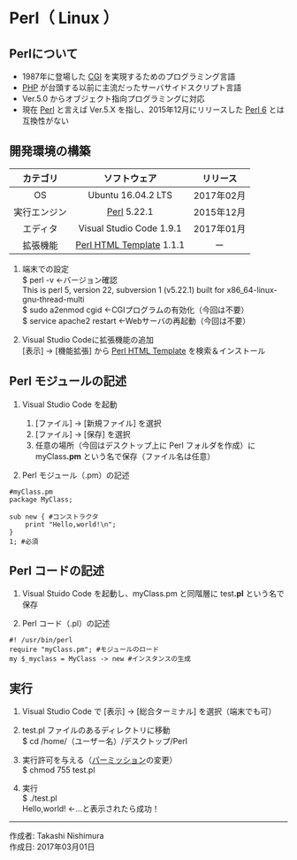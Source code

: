 # Perl（ Linux ）

## Perlについて

* 1987年に登場した [CGI](https://ja.wikipedia.org/wiki/Common_Gateway_Interface) を実現するためのプログラミング言語
* [PHP](https://ja.wikipedia.org/wiki/PHP:_Hypertext_Preprocessor) が台頭する以前に主流だったサーバサイドスクリプト言語
* Ver.5.0 からオブジェクト指向プログラミングに対応
* 現在 [Perl](https://ja.wikipedia.org/wiki/Perl) と言えば Ver.5.X を指し、2015年12月にリリースした [Perl 6](https://ja.wikipedia.org/wiki/Perl_6) とは互換性がない


## 開発環境の構築

|カテゴリ|ソフトウェア|リリース|
|:--:|:--:|:--:|
|OS|Ubuntu 16.04.2 LTS|2017年02月|
|実行エンジン|[Perl](https://ja.wikipedia.org/wiki/Perl) 5.22.1|2015年12月|
|エディタ|Visual Studio Code 1.9.1|2017年01月|
|拡張機能|[Perl HTML Template](https://github.com/textmate/perl-html-template.tmbundle) 1.1.1|ー|

1. 端末での設定  
    $ perl -v ←バージョン確認  
    This is perl 5, version 22, subversion 1 (v5.22.1) built for x86_64-linux-gnu-thread-multi  
    $ sudo a2enmod cgid ←CGIプログラムの有効化（今回は不要）  
    $ service apache2 restart ←Webサーバの再起動（今回は不要）  

1. Visual Studio Codeに拡張機能の追加  
    [表示] → [機能拡張] から [Perl HTML Template](https://github.com/textmate/perl-html-template.tmbundle) を検索＆インストール

## Perl モジュールの記述

1. Visual Studio Code を起動
    1. [ファイル] → [新規ファイル] を選択
    1. [ファイル] → [保存] を選択
    1. 任意の場所（今回はデスクトップ上に Perl フォルダを作成）に myClass<b>.pm</b> という名で保存（ファイル名は任意）  

1. Perl モジュール（.pm）の記述
```
#myClass.pm
package MyClass;

sub new { #コンストラクタ
    print "Hello,world!\n";
}
1; #必須
```

## Perl コードの記述

1. Visual Stuido Code を起動し、myClass.pm と同階層に test<b>.pl</b> という名で保存

1. Perl コード（.pl）の記述

```
#! /usr/bin/perl
require "myClass.pm"; #モジュールのロード
my $_myclass = MyClass -> new #インスタンスの生成
```

## 実行

1. Visual Studio Code で [表示] → [総合ターミナル] を選択（端末でも可）

1. test.pl ファイルのあるディレクトリに移動  
$ cd /home/（ユーザー名）/デスクトップ/Perl

1. 実行許可を与える（[パーミッション](http://bit.ly/2lR40F3)の変更）  
$ chmod 755 test.pl

1. 実行  
$ ./test.pl  
Hello,world! ←…と表示されたら成功！

***
作成者: Takashi Nishimura  
作成日: 2017年03月01日
